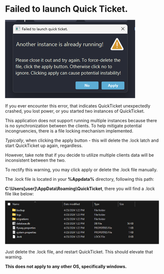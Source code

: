 # Failed to launch Quick Ticket.

![img.png](1_1_FAILED_TO_LAUNCH.png)

If you ever encounter this error, that indicates QuickTicket unexpectedly crashed, you lost power, or you started two instances of QuickTicket.

This application does not support running multiple instances because there is no synchronization between the clients. To help mitigate potential incongruencies, there is a file locking mechanism implemented.

*Typically*, when clicking the apply button - this will delete the .lock latch and start QuickTicket up again, regardless.

However, take note that if you decide to utilize multiple clients data will be inconsistent between the two.

To rectify this warning, you may click apply or delete the .lock file manually.

The .lock file is located in your **%Appdata%** directory, following this path:

**C:\Users\[user]\AppData\Roaming\QuickTicket**, there you will find a .lock file like below:

![img.png](1_2_FAILED_TO_LAUNCH.png)

Just delete the .lock file, and restart QuickTicket. This should elevate that warning.

**This does not apply to any other OS, specifically windows.**